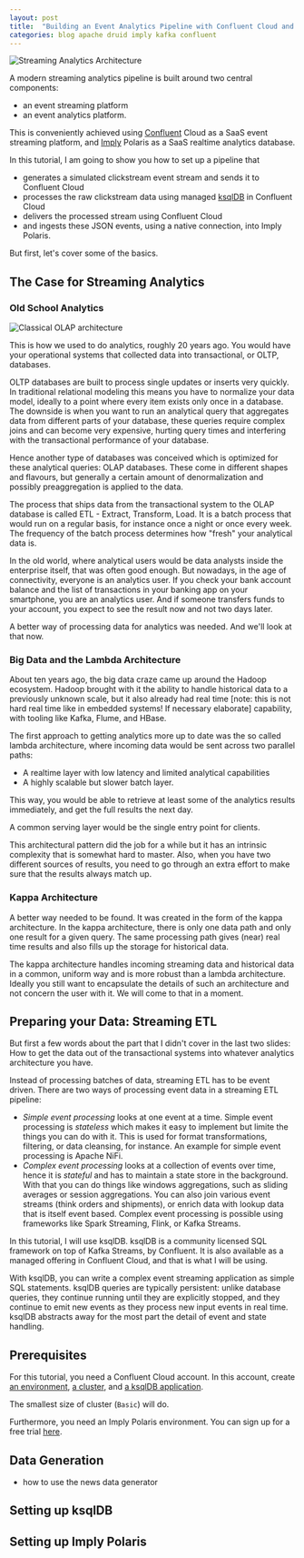 ```yaml
---
layout: post
title:  "Building an Event Analytics Pipeline with Confluent Cloud and Imply Polaris"
categories: blog apache druid imply kafka confluent
---
```


![Streaming Analytics Architecture]()

A modern streaming analytics pipeline is built around two central components:

- an event streaming platform
- an event analytics platform.

This is conveniently achieved using [Confluent](https://www.confluent.io/) Cloud as a SaaS event streaming platform, and [Imply](https://imply.io/) Polaris as a SaaS realtime analytics database.

In this tutorial, I am going to show you how to set up a pipeline that

- generates a simulated clickstream event stream and sends it to Confluent Cloud
- processes the raw clickstream data using managed [ksqlDB](https://ksqldb.io/) in Confluent Cloud
- delivers the processed stream using Confluent Cloud
- and ingests these JSON events, using a native connection, into Imply Polaris.

But first, let's cover some of the basics.

## The Case for Streaming Analytics

### Old School Analytics

![Classical OLAP architecture]()

This is how we used to do analytics, roughly 20 years ago. You would have your operational systems that collected data into transactional, or OLTP, databases.

OLTP databases are built to process single updates or inserts very quickly. In traditional relational modeling this means you have to normalize your data model, ideally to a point where every item exists only once in a database. The downside is when you want to run an analytical query that aggregates data from different parts of your database, these queries require complex joins and can become very expensive, hurting query times and interfering with the transactional performance of your database.

Hence another type of databases was conceived which is optimized for these analytical queries: OLAP databases. These come in different shapes and flavours, but generally a certain amount of denormalization and possibly preaggregation is applied to the data.

The process that ships data from the transactional system to the OLAP database is called ETL - Extract, Transform, Load. It is a batch process that would run on a regular basis, for instance once a night or once every week. The frequency of the batch process determines how "fresh" your analytical data is.

In the old world, where analytical users would be data analysts inside the enterprise itself, that was often good enough. But nowadays, in the age of connectivity, everyone is an analytics user. If you check your bank account balance and the list of transactions in your banking app on your smartphone, you are an analytics user. And if someone transfers funds to your account, you expect to see the result now and not two days later.

A better way of processing data for analytics was needed. And we'll look at that now.

### Big Data and the Lambda Architecture

About ten years ago, the big data craze came up around the Hadoop ecosystem. Hadoop brought with it the ability to handle historical data to a previously unknown scale, but it also already had real time [note: this is not hard real time like in embedded systems! If necessary elaborate] capability, with tooling like Kafka, Flume, and HBase.

The first approach to getting analytics more up to date was the so called lambda architecture, where incoming data would be sent across two parallel paths:

- A realtime layer with low latency and limited analytical capabilities
- A highly scalable but slower batch layer.

This way, you would be able to retrieve at least some of the analytics results immediately, and get the full results the next day.

A common serving layer would be the single entry point for clients.

This architectural pattern did the job for a while but it has an intrinsic complexity that is somewhat hard to master. Also, when you have two different sources of results, you need to go through an extra effort to make sure that the results always match up.

### Kappa Architecture

A better way needed to be found. It was created in the form of the kappa architecture. In the kappa architecture, there is only one data path and only one result for a given query. The same processing path gives (near) real time results and also fills up the storage for historical data. 

The kappa architecture handles incoming streaming data and historical data in a common, uniform way and is more robust than a lambda architecture. Ideally you still want to encapsulate the details of such an architecture and not concern the user with it. We will come to that in a moment.

## Preparing your Data: Streaming ETL

But first a few words about the part that I didn't cover in the last two slides: How to get the data out of the transactional systems into whatever analytics architecture you have.

Instead of processing batches of data, streaming ETL has to be event driven. There are two ways of processing event data in a streaming ETL pipeline:

- *Simple event processing* looks at one event at a time. Simple event processing is *stateless* which makes it easy to implement but limite the things you can do with it. This is used for format transformations, filtering, or data cleansing, for instance. An example for simple event processing is Apache NiFi.
- *Complex event processing* looks at a collection of events over time, hence it is *stateful* and has to maintain a state store in the background. With that you can do things like windows aggregations, such as sliding averages or session aggregations. You can also join various event streams (think orders and shipments), or enrich data with lookup data that is itself event based. Complex event processing is possible using frameworks like Spark Streaming, Flink, or Kafka Streams.

In this tutorial, I will use ksqlDB. ksqlDB is a community licensed SQL framework on top of Kafka Streams, by Confluent. It is also available as a managed offering in Confluent Cloud, and that is what I will be using.

With ksqlDB, you can write a complex event streaming application as simple SQL statements. ksqlDB queries are typically persistent: unlike database queries, they continue running until they are explicitly stopped, and they continue to emit new events as they process new input events in real time. ksqlDB abstracts away for the most part the detail of event and state handling.



## Prerequisites

For this tutorial, you need a Confluent Cloud account. In this account, create [an environment](https://docs.confluent.io/cloud/current/access-management/hierarchy/cloud-environments.html), [a cluster](https://docs.confluent.io/cloud/current/clusters/create-cluster.html), and [a ksqlDB application](https://docs.confluent.io/cloud/current/get-started/index.html#section-2-add-ksql-cloud-to-the-cluster).

The smallest size of cluster (`Basic`) will do.

Furthermore, you need an Imply Polaris environment. You can sign up for a free trial [here](https://signup.imply.io).

## Data Generation

- how to use the news data generator

## Setting up ksqlDB

## Setting up Imply Polaris

